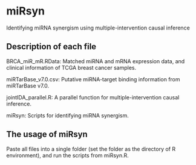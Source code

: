 # miRsyn
Identifying miRNA synergism using multiple-intervention causal inference

## Description of each file
BRCA_miR_mR.RData: Matched miRNA and mRNA expression data, and clinical information of TCGA breast cancer samples.

miRTarBase_v7.0.csv: Putative miRNA-target binding information from miRTarBase v7.0.

jointIDA_parallel.R: A parallel function for multiple-intervention causal inference.

miRsyn: Scripts for identifying miRNA synergism.

## The usage of miRsyn
Paste all files into a single folder (set the folder as the directory of R environment), and run the scripts from miRsyn.R.
